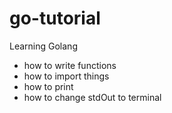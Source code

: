 # go-tutorial
Learning Golang
- how to write functions
- how to import things
- how to print
- how to change stdOut to terminal
